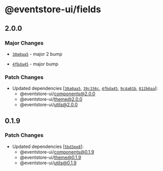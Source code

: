 # @eventstore-ui/fields

## 2.0.0

### Major Changes

-   [`30a0aa5`](https://github.com/teamchong/Design-System/commit/30a0aa51e53186a7a20e738c1efd59f568ca583a) - major 2 bump

-   [`4fbda45`](https://github.com/teamchong/Design-System/commit/4fbda45f30dce3d2ceaf855aa8b981959b289dae) - major bump

### Patch Changes

-   Updated dependencies [[`30a0aa5`](https://github.com/teamchong/Design-System/commit/30a0aa51e53186a7a20e738c1efd59f568ca583a), [`39c156c`](https://github.com/teamchong/Design-System/commit/39c156c58c6dc5e45bbcc32cb1f1e84ea7dcbe7c), [`4fbda45`](https://github.com/teamchong/Design-System/commit/4fbda45f30dce3d2ceaf855aa8b981959b289dae), [`9c4a01b`](https://github.com/teamchong/Design-System/commit/9c4a01bf005bd428a2969a4437190deceed14a7d), [`812b6aa`](https://github.com/teamchong/Design-System/commit/812b6aaaad33c86bc032a944cdaec24f1d6b874f)]:
    -   @eventstore-ui/components@2.0.0
    -   @eventstore-ui/theme@2.0.0
    -   @eventstore-ui/utils@2.0.0

## 0.1.9

### Patch Changes

-   Updated dependencies [[`5bd3ee8`](https://github.com/teamchong/Design-System/commit/5bd3ee8d0e1716dea8a84cac9abd329f567f3ac6)]:
    -   @eventstore-ui/components@0.1.9
    -   @eventstore-ui/theme@0.1.9
    -   @eventstore-ui/utils@0.1.9
